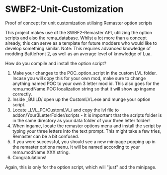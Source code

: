 # SWBF2-Unit-Customization
Proof of concept for unit customization utilising Remaster option scripts

This project makes use of the SWBF2-Remaster API, utilizing the option scripts and also the rema_database.
Whilst a lot more than a concept already, this can serve as a template for future modders who would like to develop something similar.
Note: This requires advanced knowledge of modding Battlefront 2, as well as an average level of knowledge of Lua.

How do you compile and install the option script?

1. Make your changes to the POC_option_script in the custom LVL folder. Incase you will copy this for your own mod, make sure to change anything named POC to your own 3 letter mod id. This also goes for the rema.modName.POC localization string so that it will show up ingame correctly.
2. Inside _BUILD/ open up the CustomLVL.exe and munge your option script.
3. Locate _LVL_PC/CustomLVL/ and copy the lvl file to addon/Your3LetterFolder/scripts - It is important that the scripts folder is in the same directory as your data folder of your three letter folder!
4. When ingame, locate the remaster options menu and install the script by typing your three letters into the text prompt. This might take a few tries, Remaster can be a bit confused.
5. If you were successful, you should see a new minipage popping up in the remaster options menu. It will be named according to your rema.modName.XXX string.
6. Congratulations!

Again, this is only for the option script, which will "just" add the minipage.
